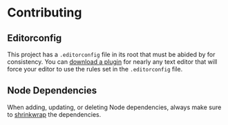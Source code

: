 # Contributing

## Editorconfig
This project has a `.editorconfig` file in its root that must be abided by for consistency.  You can [download a plugin](http://editorconfig.org/#download) for nearly any text editor that will force your editor to use the rules set in the `.editorconfig` file.

## Node Dependencies
When adding, updating, or deleting Node dependencies, always make sure to [shrinkwrap](https://docs.npmjs.com/cli/shrinkwrap) the dependencies.
